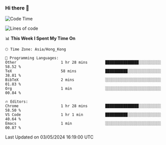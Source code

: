 ### Hi there 👋

<!--
**nicehiro/nicehiro** is a ✨ _special_ ✨ repository because its `README.md` (this file) appears on your GitHub profile.

Here are some ideas to get you started:

- 🔭 I’m currently working on ...
- 🌱 I’m currently learning ...
- 👯 I’m looking to collaborate on ...
- 🤔 I’m looking for help with ...
- 💬 Ask me about ...
- 📫 How to reach me: ...
- 😄 Pronouns: ...
- ⚡ Fun fact: ...
-->

<!--START_SECTION:waka-->
![Code Time](http://img.shields.io/badge/Code%20Time-320%20hrs%2058%20mins-blue)

![Lines of code](https://img.shields.io/badge/From%20Hello%20World%20I%27ve%20Written-2.7%20million%20lines%20of%20code-blue)

📊 **This Week I Spent My Time On** 

```text
🕑︎ Time Zone: Asia/Hong_Kong

💬 Programming Languages: 
Other                    1 hr 28 mins        ███████████████░░░░░░░░░░   58.52 % 
TeX                      58 mins             ██████████░░░░░░░░░░░░░░░   38.81 % 
BibTeX                   2 mins              ░░░░░░░░░░░░░░░░░░░░░░░░░   01.83 % 
Org                      1 min               ░░░░░░░░░░░░░░░░░░░░░░░░░   00.84 % 

🔥 Editors: 
Chrome                   1 hr 28 mins        ███████████████░░░░░░░░░░   58.50 % 
VS Code                  1 hr 1 min          ██████████░░░░░░░░░░░░░░░   40.64 % 
Emacs                    1 min               ░░░░░░░░░░░░░░░░░░░░░░░░░   00.87 % 
```


 Last Updated on 03/05/2024 16:19:00 UTC
<!--END_SECTION:waka-->
